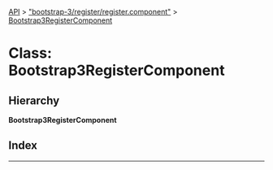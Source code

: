 [API](../README.md) > ["bootstrap-3/register/register.component"](../modules/_bootstrap_3_register_register_component_.md) > [Bootstrap3RegisterComponent](../classes/_bootstrap_3_register_register_component_.bootstrap3registercomponent.md)

# Class: Bootstrap3RegisterComponent

## Hierarchy

**Bootstrap3RegisterComponent**

## Index

---

